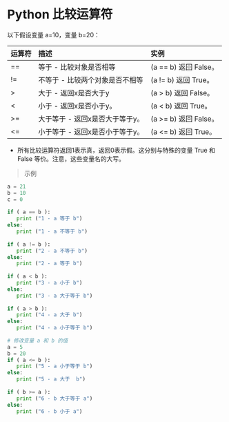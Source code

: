 
&emsp;
# Python 比较运算符
以下假设变量 a=10，变量 b=20：

运算符|	描述|	实例
|:--|:--|:--|
==	|等于 - 比较对象是否相等|	(a == b) 返回 False。
!=	|不等于 - 比较两个对象是否不相等|	(a != b) 返回 True。
\>	|大于 - 返回x是否大于y|	(a > b) 返回 False。
<	|小于 - 返回x是否小于y。|	(a < b) 返回 True。
\>=	|大于等于 - 返回x是否大于等于y。|	(a >= b) 返回 False。
<=	|小于等于 - 返回x是否小于等于y。|	(a <= b) 返回 True。

- 所有比较运算符返回1表示真，返回0表示假。这分别与特殊的变量 True 和 False 等价。注意，这些变量名的大写。


>示例
```python
a = 21
b = 10
c = 0
 
if ( a == b ):
   print ("1 - a 等于 b")
else:
   print ("1 - a 不等于 b")
 
if ( a != b ):
   print ("2 - a 不等于 b")
else:
   print ("2 - a 等于 b")
 
if ( a < b ):
   print ("3 - a 小于 b")
else:
   print ("3 - a 大于等于 b")
 
if ( a > b ):
   print ("4 - a 大于 b")
else:
   print ("4 - a 小于等于 b")
 
# 修改变量 a 和 b 的值
a = 5
b = 20
if ( a <= b ):
   print ("5 - a 小于等于 b")
else:
   print ("5 - a 大于  b")
 
if ( b >= a ):
   print ("6 - b 大于等于 a")
else:
   print ("6 - b 小于 a")
```

